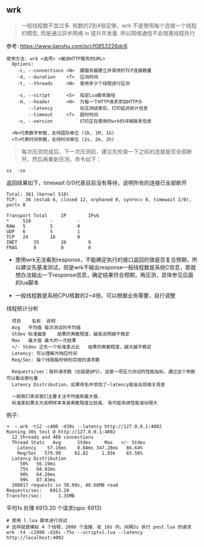 wrk
----
> 一般线程数不宜过多. 核数的2到4倍足够，wrk 不是使用每个连接一个线程的模型, 而是通过异步网络 io 提升并发量. 所以网络通信不会阻塞线程执行

参考:  https://www.jianshu.com/p/cf0853226dc6



    使用方法: wrk <选项> <被测HTTP服务的URL>                            
      Options:                                            
        -c, --connections <N>  跟服务器建立并保持的TCP连接数量  
        -d, --duration    <T>  压测时间           
        -t, --threads     <N>  使用多少个线程进行压测   
                                                          
        -s, --script      <S>  指定Lua脚本路径       
        -H, --header      <H>  为每一个HTTP请求添加HTTP头      
            --latency          在压测结束后，打印延迟统计信息   
            --timeout     <T>  超时时间     
        -v, --version          打印正在使用的wrk的详细版本信息
                                                          
      <N>代表数字参数，支持国际单位 (1k, 1M, 1G)
      <T>代表时间参数，支持时间单位 (2s, 2m, 2h)
      
> 每次压测完成后，下一次压测前，建议先检查一下之前的连接是否全部断开，然后再重新压测，命令如下：
  
    ss  -sn

返回结果如下，timewait 0/0代表目前没有等待，说明所有的连接已全部断开
    
    Total: 361 (kernel 510)
    TCP:   36 (estab 6, closed 12, orphaned 0, synrecv 0, timewait 2/0), ports 0
    
    Transport Total     IP        IPv6
    *	  510       -         -        
    RAW	  5         5         0        
    UDP	  6         5         1        
    TCP	  24        16        8        
    INET	  35        26        9        
    FRAG	  0         0         0  

- 使用wrk无法看到response，不能确定执行的接口返回的值是否复合预期，所以建议先基准测试，但是wrk不输出response一般线程数是系统C信息，那就想办法输出一下response信息，确定结果符合预期，再压测，具体参见后面的lua脚本

- 一般线程数是系统CPU核数的2~4倍，可以根据业务需要，自行调整

线程统计分析

      项目	名称	说明
      Avg	平均值	每次测试的平均值
      Stdev	标准偏差	结果的离散程度，越高说明越不稳定
      Max	最大值	最大的一次结果
      +/- Stdev	正负一个标准差占比	结果的离散程度，越大越不稳定
      Latency: 可以理解为响应时间
      Req/Sec: 每个线程每秒钟的完成的请求数
      
      Requests/sec：每秒请求数（也就是QPS），这是一项压力测试的性能指标，通过这个参数可以看出吞吐量
      Latency Distribution，如果命名中添加了—latency就会出现相关信息
      
      一般我们来说我们主要关注平均值和最大值.
      标准差如果太大说明样本本身离散程度比较高. 有可能系统性能波动很大

        
        
例子: 

    ➜  ~ wrk -t12 -c400 -d30s --latency http://127.0.0.1:4002
    Running 30s test @ http://127.0.0.1:4002
      12 threads and 400 connections
      Thread Stats   Avg      Stdev     Max   +/- Stdev
        Latency    57.16ms    8.04ms 347.28ms   86.64%
        Req/Sec   579.99     62.82     1.83k    83.56%
      Latency Distribution
         50%   56.19ms
         75%   60.02ms
         90%   64.26ms
         99%   87.83ms
      208017 requests in 30.09s, 40.66MB read
    Requests/sec:   6913.20
    Transfer/sec:      1.35MB

平均1s 处理 6913.20 个请求(qps: 6913) 


    # 使用 l.lua 脚本进行测试
    # 这样就是模拟 4 个线程，2000 个连接，在 10s 内，间隔5s 执行 post.lua 的请求
    wrk -t4 -c2000 -d10s -T5s --script=l.lua --latency http://localhost:4002
